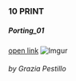 ### 10 PRINT 
##### Porting_01
[open link](https://editor.p5js.org/gr.ace/sketches/nWvS8NOwn)
![Imgur](https://i.imgur.com/DdGXFKv.png)




###### by Grazia Pestillo
